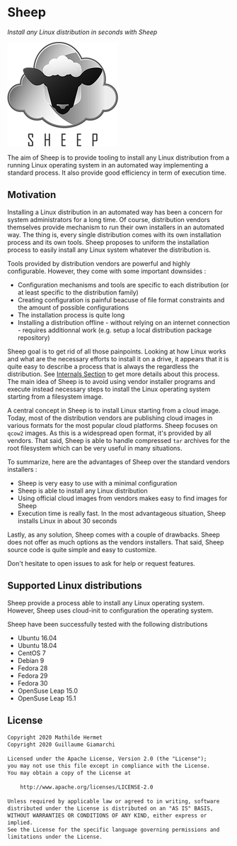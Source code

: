 # Sheep

*Install any Linux distribution in seconds with Sheep*

![](img/sheep-logo.png)

The aim of Sheep is to provide tooling to install any Linux distribution from a running Linux operating system in an automated way implementing a standard process. It also provide good efficiency in term of execution time.

## Motivation

Installing a Linux distribution in an automated way has been a concern for system administrators for a long time. Of course, distribution vendors themselves provide mechanism to run their own installers in an automated way. The thing is, every single distribution comes with its own installation process and its own tools. Sheep proposes to uniform the installation process to easily install any Linux system whatever the distribution is.

Tools provided by distribution vendors are powerful and highly configurable. However, they come with some important downsides :

* Configuration mechanisms and tools are specific to each distribution (or at least specific to the distribution family)
* Creating configuration is painful beacuse of file format constraints and the amount of possible configurations
* The installation process is quite long
* Installing a distribution offline - without relying on an internet connection - requires additionnal work (e.g. setup a local distribution package repository)

Sheep goal is to get rid of all those painpoints. Looking at how Linux works and what are the necessary efforts to install it on a drive, it appears that it is quite easy to describe a process that is always
the regardless the distribution. See [Internals Section](internals.md) to get more details about this
process. The main idea of Sheep is to avoid using vendor installer programs and execute instead necessary steps to install the Linux operating system starting from a filesystem image.

A central concept in Sheep is to install Linux starting from a cloud image. Today, most of the distribution
vendors are publishing cloud images in various formats for the most popular cloud platforms. Sheep focuses
on `qcow2` images. As this is a widespread open format, it's provided by all vendors. That said, Sheep is able to handle compressed `tar` archives for the root filesystem which can be very useful in many situations.

To summarize, here are the advantages of Sheep over the standard vendors installers :

* Sheep is very easy to use with a minimal configuration
* Sheep is able to install any Linux distribution
* Using official cloud images from vendors makes easy to find images for Sheep
* Execution time is really fast. In the most advantageous situation, Sheep installs Linux in about 30 seconds

Lastly, as any solution, Sheep comes with a couple of drawbacks. Sheep does not offer as much options as the
vendors installers. That said, Sheep source code is quite simple and easy to customize.

Don't hesitate to open issues to ask for help or request features.

## Supported Linux distributions

Sheep provide a process able to install any Linux operating system. However, Sheep uses cloud-init to configuration the operating system.

Sheep have been successfully tested with the following distributions

- Ubuntu 16.04
- Ubuntu 18.04
- CentOS 7
- Debian 9
- Fedora 28
- Fedora 29
- Fedora 30
- OpenSuse Leap 15.0
- OpenSuse Leap 15.1

## License

```text
Copyright 2020 Mathilde Hermet
Copyright 2020 Guillaume Giamarchi

Licensed under the Apache License, Version 2.0 (the "License");
you may not use this file except in compliance with the License.
You may obtain a copy of the License at

    http://www.apache.org/licenses/LICENSE-2.0

Unless required by applicable law or agreed to in writing, software
distributed under the License is distributed on an "AS IS" BASIS,
WITHOUT WARRANTIES OR CONDITIONS OF ANY KIND, either express or implied.
See the License for the specific language governing permissions and
limitations under the License.
```
